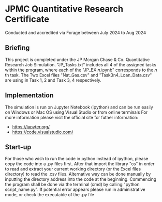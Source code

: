 # JPMC Quantitative Research Certificate
Conducted and accredited via Forage between July 2024 to Aug 2024

## Briefing
This project is completed under the JP Morgan Chase & Co. Quantitative Research Job Simulation.
"JP_Tasks.txt" includes all 4 of the assigned tasks within the program, where each of the "JP_EX $n$.ipynb" corresponds to the $n$ th task.
The Two Excel files "Nat_Gas.csv" and "Task3n4_Loan_Data.csv" are using in Task 1, 2 and Task 3, 4 respectively.

## Implementation
The simulation is run on Jupyter Notebook (ipython) and can be run easily on Windows or Mac OS using Visual Studio or from online terminals
For more information please visit the official site for futher information:
- https://jupyter.org/
- https://code.visualstudio.com/

## Start-up
For those who wish to run the code in python instead of ipython, please copy the code into a .py files first.
After that import the library "os" in order to read and extract your current working directory (or the Excel files directory) to read the .csv files.
Alternative way can be done manually by inputting the directory address into the code at the beginning.
Commencing the program shall be done via the terminal (cmd) by calling "python script_name.py".
If potential error appears please run in administrative mode, or check the executable of the .py file
